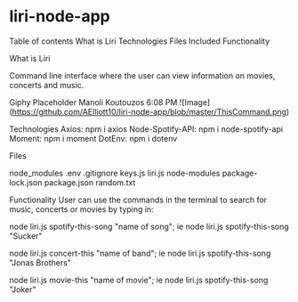 # liri-node-app

Table of contents
What is Liri
Technologies
Files Included
Functionality

What is Liri

Command line interface where the user can view information on movies, concerts and music.

Giphy Placeholder
Manoli Koutouzos 6:08 PM
![Image] (https://github.com/AElliott10/liri-node-app/blob/master/ThisCommand.png)

Technologies
Axios: npm i axios
Node-Spotify-API: npm i node-spotify-api
Moment: npm i moment
DotEnv: npm i dotenv


Files

node_modules
.env
.gitignore
keys.js
liri.js
node-modules
package-lock.json
package.json
random.txt

Functionality
User can use the commands in the terminal to search for music, concerts or movies by typing in:

node liri.js spotify-this-song "name of song"; 
ie node liri.js spotify-this-song "Sucker"

node liri.js concert-this "name of band"; 
ie node liri.js spotify-this-song "Jonas Brothers"

node liri.js movie-this "name of movie"; 
ie node liri.js spotify-this-song "Joker"


